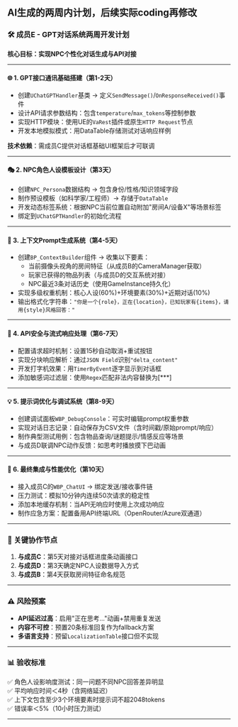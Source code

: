 ## AI生成的两周内计划，后续实际coding再修改
### **🛠️ 成员E - GPT对话系统两周开发计划**
**核心目标：实现NPC个性化对话生成与API对接**

---

#### **🌐 1. GPT接口通讯基础搭建（第1-2天）**
- 创建`UChatGPTHandler`基类 → 定义`SendMessage()`/`OnResponseReceived()`事件
- 设计API请求参数结构：包含`temperature`/`max_tokens`等控制参数
- 实现HTTP模块：使用UE的`VaRest`插件或原生`HTTP Request`节点
- 开发本地模拟模式：用DataTable存储测试对话响应样例

**技术依赖**：需成员C提供对话框基础UI框架后才可联调

---

#### **🎭 2. NPC角色人设模板设计（第3天）**
- 创建`NPC_Persona`数据结构 → 包含身份/性格/知识领域字段
- 制作预设模板（如科学家/工程师）→ 存储于`DataTable`
- 开发动态标签系统：根据NPC当前位置自动附加"房间A/设备X"等场景标签
- 绑定到`UChatGPTHandler`的初始化流程

---

#### **📝 3. 上下文Prompt生成系统（第4-5天）**
- 创建`BP_ContextBuilder`组件 → 收集以下要素：
  - 当前摄像头视角的房间特征（从成员B的CameraManager获取）
  - 玩家已获得的物品列表（与成员D的交互系统对接）
  - NPC最近3条对话历史（使用GameInstance持久化）
- 实现多级权重机制：核心人设(60%)+环境要素(30%)+近期对话(10%)
- 输出格式化字符串：`"你是一个{role}，正在{location}，已知玩家有{items}，请用{style}风格回答："`

---

#### **🔌 4. API安全与流式响应处理（第6-7天）**
- 配置请求超时机制：设置15秒自动取消+重试按钮
- 实现分块响应解析：通过`JSON Field`识别`"delta_content"`
- 开发打字机效果：用`TimerByEvent`逐字显示到对话框
- 添加敏感词过滤层：使用`Regex`匹配非法内容替换为[***]

---

#### **💡 5. 提示词优化与调试系统（第8-9天）**
- 创建调试面板`WBP_DebugConsole`：可实时编辑prompt权重参数
- 实现对话日志记录：自动保存为CSV文件（含时间戳/原始prompt/响应）
- 制作典型测试用例：包含物品查询/谜题提示/情感反应等场景
- 与成员D联调NPC动作反馈：如思考时播放摸下巴动画

---

#### **🚀 6. 最终集成与性能优化（第10天）**
- 接入成员C的`WBP_ChatUI` → 绑定发送/接收事件链
- 压力测试：模拟10分钟内连续50次请求的稳定性
- 添加本地缓存机制：当API无响应时使用上次成功响应
- 制作应急方案：配置备用API终端URL（OpenRouter/Azure双通道）

---

### **🔗 关键协作节点**
1. **与成员C**：第5天对接对话框进度条动画接口
2. **与成员D**：第3天确定NPC人设数据导入方式
3. **与成员B**：第4天获取房间特征命名规范

---

### **⚠️ 风险预案**
- **API延迟过高**：启用"正在思考..."动画+禁用重复发送
- **内容不可控**：预置20条标准回复作为fallback方案
- **多语言支持**：预留`LocalizationTable`接口但不实现

---

### **📊 验收标准**
✅ 角色人设影响度测试：同一问题不同NPC回答差异明显  
✅ 平均响应时间＜4秒（含网络延迟）  
✅ 上下文包含至少3个环境要素时提示词不超2048tokens  
✅ 错误率＜5%（10小时压力测试）

---